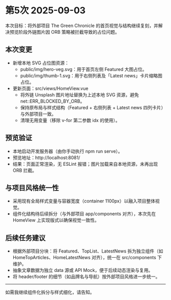 # 第5次 2025-09-03

本次目标：将外部项目 The Green Chronicle 的首页视觉与结构继续复刻，并解决预览阶段外链图片因 ORB 策略被拦截导致的占位问题。

## 本次变更

- 新增本地 SVG 占位图资源：
  - public/img/hero-veg.svg：用于首页左侧 Featured 大图占位。
  - public/img/thumb-1.svg：用于右侧列表及「Latest news」卡片缩略图占位。
- 更新页面：src/views/HomeView.vue
  - 将外链 Unsplash 图片地址替换为上述本地 SVG 资源，避免 net::ERR_BLOCKED_BY_ORB。
  - 保持原布局与样式结构（Featured + 右侧列表 + Latest news 四列卡片）与外部项目一致。
  - 清理无用变量（移除 v-for 第二参数 idx 的使用）。

## 预览验证

- 本地启动开发服务器（由你手动执行 npm run serve）。
- 预览地址：http://localhost:8081/
- 结果：页面正常渲染，无 ESLint 报错；图片加载来自本地资源，未再出现 ORB 拦截。

## 与项目风格统一性

- 采用现有全局样式变量与容器宽度（container 1100px）以融入项目整体视觉。
- 组件化结构待后续拆分（与外部项目 app/components 对齐），本次先在 HomeView 上实现版式以确保视觉一致性。

## 后续任务建议

- 根据外部项目分块：将 Featured、TopList、LatestNews 拆为独立组件（如 HomeTopArticles、HomeLatestNews 对齐），统一在 src/components 下维护。
- 抽象文章数据为独立 data 源或 API Mock，便于后续动态渲染与复用。
- 将 header/footer 的细节（如品牌名与导航）按外部项目风格进一步统一。

---

如需我继续组件化拆分与样式细化，请告知。